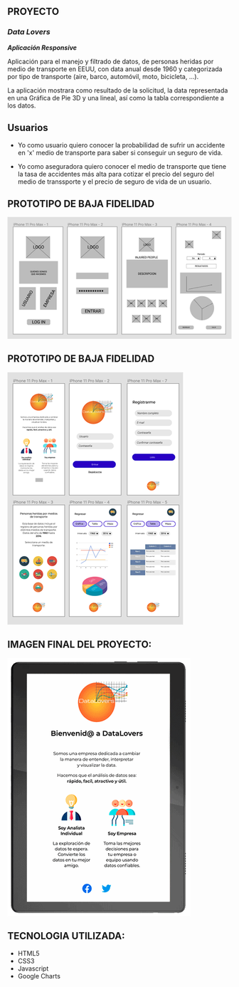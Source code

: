 ## PROYECTO
### ***Data Lovers***

***Aplicación Responsive***

Aplicación para el manejo y filtrado de datos,  de personas heridas por medio de transporte en EEUU, con data anual desde 1960 y categorizada por tipo de transporte (aire, barco, automóvil, moto, bicicleta, ...).

La aplicación mostrara como resultado de la solicitud, la data representada en una Gráfica de Pie 3D y una lineal, así como la tabla correspondiente a los datos.

## Usuarios

- Yo como usuario quiero conocer la probabilidad de sufrir un accidente en 'x' medio de transporte para saber si conseguir un seguro de vida.

- Yo como aseguradora quiero conocer el medio de transporte que tiene la tasa de accidentes más alta para cotizar el precio del seguro del medio de transsporte y el precio de seguro de vida de un usuario.

## PROTOTIPO DE BAJA FIDELIDAD

<img src="src/imgs/Prototipo_BF_DL.png">

## PROTOTIPO DE BAJA FIDELIDAD

<img src="src/imgs/Prototipo_AF_DL.png">

## IMAGEN FINAL DEL PROYECTO:

<img src="src/imgs/DL_Tablet.gif">

## TECNOLOGIA UTILIZADA:

- HTML5
- CSS3
- Javascript
- Google Charts




